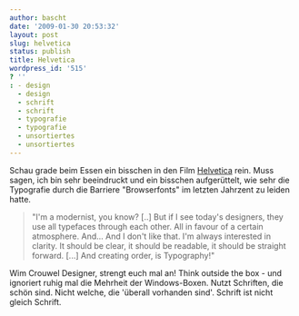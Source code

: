 ```yaml
---
author: bascht
date: '2009-01-30 20:53:32'
layout: post
slug: helvetica
status: publish
title: Helvetica
wordpress_id: '515'
? ''
: - design
  - design
  - schrift
  - schrift
  - typografie
  - typografie
  - unsortiertes
  - unsortiertes
---
```


Schau grade beim Essen ein bisschen in den Film
[Helvetica](http://en.wikipedia.org/wiki/Helvetica_(film)) rein.
Muss sagen, ich bin sehr beeindruckt und ein bisschen aufgerüttelt,
wie sehr die Typografie durch die Barriere "Browserfonts" im
letzten Jahrzent zu leiden hatte.
> "I'm a modernist, you know? [..] But if I see today's designers,
> they use all typefaces through each other. All in favour of a
> certain atmosphere. And... And I don't like that. I'm always
> interested in clarity. It should be clear, it should be readable,
> it should be straight forward. [...] And creating order, is
> Typography!"

Wim Crouwel
Designer, strengt euch mal an! Think outside the box - und
ignoriert ruhig mal die Mehrheit der Windows-Boxen. Nutzt
Schriften, die schön sind. Nicht welche, die 'überall vorhanden
sind'.
Schrift ist nicht gleich Schrift.


